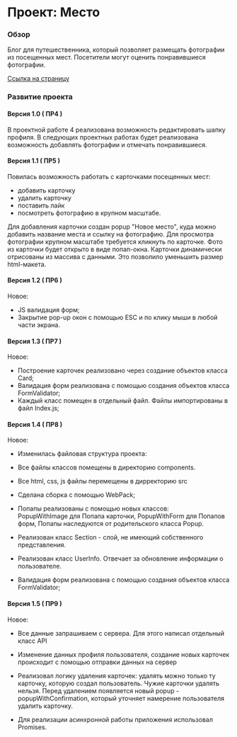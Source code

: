 # Проект: Место

### Обзор

Блог для путешественника, который позволяет размещать фотографии из посещенных мест.
Посетители могут оценить понравившиеся фотографии.

[Ссылка на страницу](https://nickprokhorov.github.io/mesto/)

### Развитие проекта

#### Версия 1.0 ( ПР4 )
В проектной работе 4 реализована возможность редактировать шапку профиля. 
В следующих проектных работах будет реализована возможность добавлять фотографии и отмечать понравившиеся. 

#### Версия 1.1 ( ПР5 )
Повилась возможность работать с карточками посещенных мест:   
- добавить карточку
- удалить карточку
- поставить лайк
- посмотреть фотографию в крупном масштабе.  

Для добавления карточки создан popup "Новое место", куда можно добавить название места и ссылку на фотографию.
Для просмотра фотографии крупном масштабе требуется кликнуть по карточке. Фото из карточки будет открыто в виде попап-окна.  Карточки динамически отрисованы из массива с данными. Это позволило уменьшить размер html-макета.

#### Версия 1.2 ( ПР6 )
Новое:  
- JS валидация форм; 
- Закрытие pop-up окон с помощью ESC и по клику мыши в любой части экрана.

#### Версия 1.3 ( ПР7 )
Новое: 
- Построение карточек реализовано через создание объектов класса Card;
- Валидация форм реализована с помощью создания объектов класса FormValidator;
- Каждый класс помещен в отдельный файл. Файлы импортированы в файл Index.js;

#### Версия 1.4 ( ПР8 )
Новое: 
- Изменилась файловая структура проекта: 
- Все файлы классов помещены в директорию components.
- Все html, css, js файлы перемещены в дирректорию src 

- Сделана сборка с помощью WebPack;

- Попапы реализованы с помощью новых классов:  
    PopupWithImage для Попапа карточки, 
    PopupWithForm для Попапов форм, 
    Попапы наследуются от родительского класса Popup.

- Реализован класс Section - слой, не имеющий собственного представления. 
- Реализован класс UserInfo. Отвечает за обновление информации о пользователе.

- Валидация форм реализована с помощью создания объектов класса FormValidator;

#### Версия 1.5 ( ПР9 )
Новое: 
- Все данные запрашиваем с сервера. Для этого написал отдельный класс API 
- Изменение данных профиля пользователя, создание новых карточек происходит с помощью отправки данных на сервер
- Реализовал логику удаления карточек: удалять можно только ту карточку, которую создал пользователь. Чужие карточки удалять нельзя. Перед удалением появляется новый popup - popupWithConfirmation, который уточняет намерение пользователя удалить карточку. 

- Для реализации асинхронной работы приложения использовал Promises.

